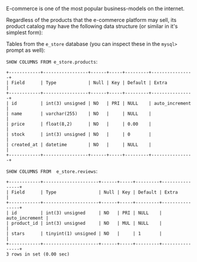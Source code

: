 E-commerce is one of the most popular business-models on the internet. 

Regardless of the products that the e-commerce platform may sell, its product catalog may have the following data structure (or similar in it's simplest form): 

Tables from the `e_store` database (you can inspect these in the `mysql>` prompt as well):

`SHOW COLUMNS FROM e_store.products`:
```
+------------+-----------------+------+-----+---------+----------------+
| Field      | Type            | Null | Key | Default | Extra          |
+------------+-----------------+------+-----+---------+----------------+
| id         | int(3) unsigned | NO   | PRI | NULL    | auto_increment |
| name       | varchar(255)    | NO   |     | NULL    |                |
| price      | float(8,2)      | NO   |     | 0.00    |                |
| stock      | int(3) unsigned | NO   |     | 0       |                |
| created_at | datetime        | NO   |     | NULL    |                |
+------------+-----------------+------+-----+---------+----------------+
```

`SHOW COLUMNS FROM  e_store.reviews`:
```
+------------+---------------------+------+-----+---------+----------------+
| Field      | Type                | Null | Key | Default | Extra          |
+------------+---------------------+------+-----+---------+----------------+
| id         | int(3) unsigned     | NO   | PRI | NULL    | auto_increment |
| product_id | int(3) unsigned     | NO   | MUL | NULL    |                |
| stars      | tinyint(1) unsigned | NO   |     | 1       |                |
+------------+---------------------+------+-----+---------+----------------+
3 rows in set (0.00 sec)
```